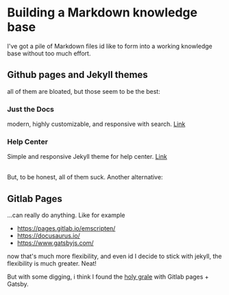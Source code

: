 # Building a Markdown knowledge base

I've got a pile of Markdown files id like to form into a working knowledge base without too much effort.

## Github pages and Jekyll themes

all of them are bloated, but those seem to be the best:

### Just the Docs

modern, highly customizable, and responsive with search.
[Link](https://github.com/pmarsceill/just-the-docs)

### Help Center

Simple and responsive Jekyll theme for help center.
[Link](https://github.com/gustavoquinalha/jekyll-help-center-theme)

<br>
But, to be honest, all of them suck. Another alternative:

## Gitlab Pages

...can really do anything. Like for example

- https://pages.gitlab.io/emscripten/
- https://docusaurus.io/
- https://www.gatsbyjs.com/

now that's much more flexibility, and even id I decide to stick with jekyll, the flexibility is much greater. Neat!

But with some digging, i think I found the [holy grale](https://gatsby-project-kb.vercel.app/) with Gitlab pages + Gatsby.
